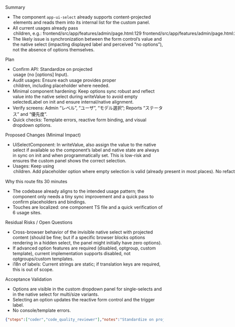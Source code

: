 Summary
- The component `app-ui-select` already supports content-projected <option> elements and reads them into its internal list for the custom panel.
- All current usages already pass <option> children, e.g.:
  - frontend/src/app/features/admin/page.html:129
  - frontend/src/app/features/admin/page.html:218
  - frontend/src/app/features/admin/page.html:231
  - frontend/src/app/features/admin/page.html:423
  - frontend/src/app/features/reports/reports-page.component.html:255
  - frontend/src/app/features/reports/reports-page.component.html:274
- The likely issue is synchronization between the form control’s value and the native select (impacting displayed label and perceived “no options”), not the absence of options themselves.

Plan
- Confirm API: Standardize on projected <option> usage (no [options] Input).
- Audit usages: Ensure each usage provides proper <option> children, including placeholder where needed.
- Minimal component hardening: Keep options sync robust and reflect value into the native select during writeValue to avoid empty selectedLabel on init and ensure internal/native alignment.
- Verify screens: Admin “レベル”, “ユーザ”, “モデル選択”; Reports “ステータス” and “優先度”.
- Quick checks: Template errors, reactive form binding, and visual dropdown options.

Proposed Changes (Minimal Impact)
- UiSelectComponent: In writeValue, also assign the value to the native select if available so the component’s label and native state are always in sync on init and when programmatically set. This is low-risk and ensures the custom panel shows the correct selection.
- Usages: Keep using <option> children. Add placeholder option where empty selection is valid (already present in most places). No refactor to an [options] API to minimize scope.

Why this route fits 30 minutes
- The codebase already aligns to the intended usage pattern; the component only needs a tiny sync improvement and a quick pass to confirm placeholders and bindings.
- Touches are localized: one component TS file and a quick verification of 6 usage sites.

Residual Risks / Open Questions
- Cross-browser behavior of the invisible native select with projected content (should be fine; but if a specific browser blocks options rendering in a hidden select, the panel might initially have zero options).
- If advanced option features are required (disabled, optgroup, custom template), current implementation supports disabled, not optgroups/custom templates.
- i18n of labels: Current strings are static; if translation keys are required, this is out of scope.

Acceptance Validation
- Options are visible in the custom dropdown panel for single-selects and in the native select for multi/size variants.
- Selecting an option updates the reactive form control and the trigger label.
- No console/template errors.

```json
{"steps":["coder","code_quality_reviewer"],"notes":"Standardize on projected <option> usage and minimally harden UiSelectComponent to reflect writeValue to the native select to ensure label/options sync. All usages already pass <option> children; only verify placeholders and bindings. Keep scope minimal and avoid introducing a new [options] API.","tests":"Manual checks: 1) Admin > コンピテンシー登録: the レベル dropdown shows 初級/中級 and selects correctly; label updates. 2) Admin > 手動判定: ユーザ and コンピテンシー dropdowns show dynamic lists; selecting updates form controls. 3) Admin > Gemini API キー: モデル select shows saved or known models; selecting updates form. 4) Reports > 提案編集: ステータス and 優先度 dropdowns show options; selection persists. 5) Verify no Angular template errors; no console errors; focusing away triggers onTouched without exceptions."}
```
